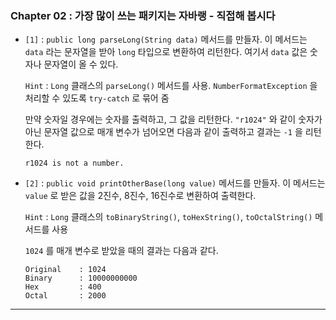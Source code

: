 
### Chapter 02 : 가장 많이 쓰는 패키지는 자바랭 - 직접해 봅시다

- `[1]` : `public long parseLong(String data)` 메서드를 만들자. 이 메서드는 `data` 라는 문자열을 받아 `long` 타입으로 변환하여 리턴한다. 여기서 `data` 값은 숫자나 문자열이 올 수 있다.

    `Hint` : `Long` 클래스의 `parseLong()` 메서드를 사용. `NumberFormatException` 을 처리할 수 있도록 `try-catch` 로 묶어 줌

    만약 숫자일 경우에는 숫자를 출력하고, 그 값을 리턴한다. `"r1024"` 와 같이 숫자가 아닌 문자열 값으로 매개 변수가 넘어오면 다음과 같이 출력하고 결과는 `-1` 을 리턴한다.

    ```
    r1024 is not a number.
    ```

- `[2]` : `public void printOtherBase(long value)` 메서드를 만들자. 이 메서드는 `value` 로 받은 값을 2진수, 8진수, 16진수로 변환하여 출력한다.

    `Hint` : `Long` 클래스의 `toBinaryString()`, `toHexString()`, `toOctalString()` 메서드를 사용


    `1024` 를 매개 변수로 받았을 때의 결과는 다음과 같다.

    ```
    Original    : 1024
    Binary      : 10000000000
    Hex         : 400
    Octal       : 2000
    ```

---
